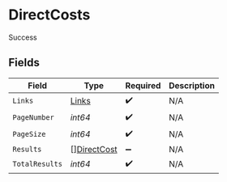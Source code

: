 # DirectCosts

Success


## Fields

| Field                                             | Type                                              | Required                                          | Description                                       |
| ------------------------------------------------- | ------------------------------------------------- | ------------------------------------------------- | ------------------------------------------------- |
| `Links`                                           | [Links](../../models/shared/links.md)             | :heavy_check_mark:                                | N/A                                               |
| `PageNumber`                                      | *int64*                                           | :heavy_check_mark:                                | N/A                                               |
| `PageSize`                                        | *int64*                                           | :heavy_check_mark:                                | N/A                                               |
| `Results`                                         | [][DirectCost](../../models/shared/directcost.md) | :heavy_minus_sign:                                | N/A                                               |
| `TotalResults`                                    | *int64*                                           | :heavy_check_mark:                                | N/A                                               |